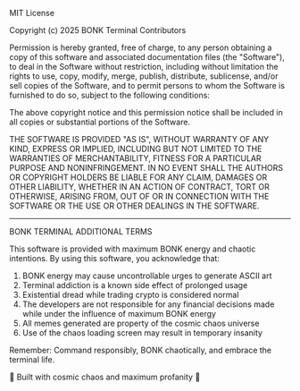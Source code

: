 
MIT License

Copyright (c) 2025 BONK Terminal Contributors

Permission is hereby granted, free of charge, to any person obtaining a copy
of this software and associated documentation files (the "Software"), to deal
in the Software without restriction, including without limitation the rights
to use, copy, modify, merge, publish, distribute, sublicense, and/or sell
copies of the Software, and to permit persons to whom the Software is
furnished to do so, subject to the following conditions:

The above copyright notice and this permission notice shall be included in all
copies or substantial portions of the Software.

THE SOFTWARE IS PROVIDED "AS IS", WITHOUT WARRANTY OF ANY KIND, EXPRESS OR
IMPLIED, INCLUDING BUT NOT LIMITED TO THE WARRANTIES OF MERCHANTABILITY,
FITNESS FOR A PARTICULAR PURPOSE AND NONINFRINGEMENT. IN NO EVENT SHALL THE
AUTHORS OR COPYRIGHT HOLDERS BE LIABLE FOR ANY CLAIM, DAMAGES OR OTHER
LIABILITY, WHETHER IN AN ACTION OF CONTRACT, TORT OR OTHERWISE, ARISING FROM,
OUT OF OR IN CONNECTION WITH THE SOFTWARE OR THE USE OR OTHER DEALINGS IN THE
SOFTWARE.

---

BONK TERMINAL ADDITIONAL TERMS

This software is provided with maximum BONK energy and chaotic intentions. 
By using this software, you acknowledge that:

1. BONK energy may cause uncontrollable urges to generate ASCII art
2. Terminal addiction is a known side effect of prolonged usage
3. Existential dread while trading crypto is considered normal
4. The developers are not responsible for any financial decisions made 
   while under the influence of maximum BONK energy
5. All memes generated are property of the cosmic chaos universe
6. Use of the chaos loading screen may result in temporary insanity

Remember: Command responsibly, BONK chaotically, and embrace the terminal life.

🔨 Built with cosmic chaos and maximum profanity 🔨
